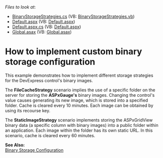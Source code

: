 <!-- default file list -->
*Files to look at*:

* [BinaryStorageStrategies.cs](./CS/WebSite/App_Code/BinaryStorageStrategies.cs) (VB: [BinaryStorageStrategies.vb](./VB/WebSite/App_Code/BinaryStorageStrategies.vb))
* [Default.aspx](./CS/WebSite/Default.aspx) (VB: [Default.aspx](./VB/WebSite/Default.aspx))
* [Default.aspx.cs](./CS/WebSite/Default.aspx.cs) (VB: [Default.aspx](./VB/WebSite/Default.aspx))
* [Global.asax](./CS/WebSite/Global.asax) (VB: [Global.asax](./VB/WebSite/Global.asax))
<!-- default file list end -->
# How to implement custom binary storage configuration


<p>This example demonstrates how to implement different storage strategies for the DevExpress control's binary images.</p><p>The  <strong>FileCacheStrategy</strong> scenario implies the use of a specific folder on the server for storing the <strong>ASPxGauge's</strong>  binary images. Changing the control's value causes generating its new image, which is stored into a specified folder. Cache is cleared every 10 minutes. Each image can be obtained by using its recourse key. </p><p>The  <strong>StaticImageStrategy</strong> scenario implements storing the ASPxGridView binary data (a specific column with binary images) into a public folder within an application. Each image within the folder has its own static URL. In this scenario, cache is cleared every 60 minutes.</p><p><strong>See Also:</strong><br />
<a href="http://documentation.devexpress.com/#AspNet/CustomDocument6874">Binary Storage Configuration</a></p>

<br/>


